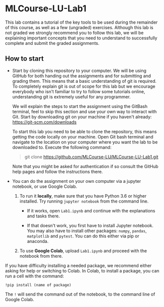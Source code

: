 # MLCourse-LU-Lab1
This lab contains a tutorial of the key tools to be used during the remainder of this course, as well as a few (ungraded) exercises.
Although this lab is not graded we strongly recommend you to follow this lab, we will be explaining important concepts that you need to understand to successfully complete and submit the graded assignments.

## How to start
* Start by cloning this repository to your computer. 
	We will be using GitHub for both handing out the assignments and for submitting and grading them.
	This means that a basic understanding of git is required. 
	To completely explain git is out of scope for this lab but we encourage everybody who isn't familiar to try to follow some tutorials online, understanding git is extremely useful for any programmer.
	
	We will explain the steps to start the assignment using the GitBash terminal, feel to skip this section and use your own way to interact with Git.
	Start by downloading git on your machine if you haven't already: https://git-scm.com/downloads
	
	To start this lab you need to be able to clone the repository, this means getting the code locally on your machine.
	Open Git bash terminal and navigate to the location on your computer where you want the lab to be downloaded to.
	Execute the following command: 
	
	> git clone https://github.com/MLCourse-LU/MLCourse-LU-Lab1.git
	
	Note that you might be asked for authentication if so consult the GitHub help pages and follow the instructions there.
	
* You can do the assignment on your own computer via a jupyter notebook, or use Google Colab.
    1. To run it **locally**, make sure that you have Python 3.6 or higher installed. Try running `jupyter notebook` from the command line. 
       
       * If it works, open `Lab1.ipynb` and continue with the explanations and tasks there.
       
        * If that doesn't work, you first have to install Jupyter notebook. You may also have to install other packages: `numpy`, `pandas`, `matplotlib` and `pytest`. You can do this either via pip or anaconda.
    2. To use **Google Colab**, upload `Lab1.ipynb` and proceed with the notebook from there. 

If you have difficulty installing a needed package, we recommend either asking for help or switching to Colab. In Colab, to install a package, you can run a cell with the command:

`!pip install (name of package)`

The `!` will send the command out of the notebook, to the command line of Google Colab.
